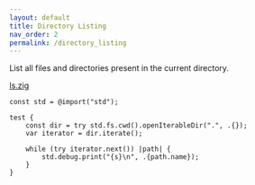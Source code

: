 ```yaml
---
layout: default
title: Directory Listing
nav_order: 2
permalink: /directory_listing
---
```


List all files and directories present in the current directory.

[ls.zig](src/ls.zig)

```zig
const std = @import("std");

test {
    const dir = try std.fs.cwd().openIterableDir(".", .{});
    var iterator = dir.iterate();

    while (try iterator.next()) |path| {
        std.debug.print("{s}\n", .{path.name});
    }
}

```
